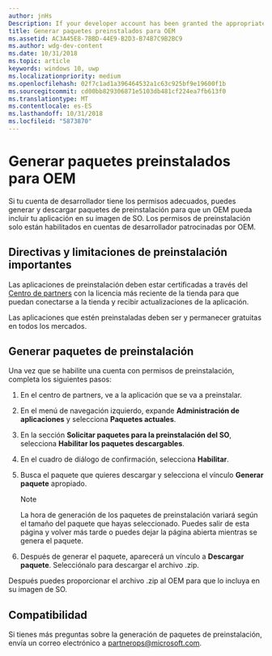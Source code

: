 ```yaml
---
author: jnHs
Description: If your developer account has been granted the appropriate permissions, you can generate and download preinstall packages so that an OEM can include your app in their OS image.
title: Generar paquetes preinstalados para OEM
ms.assetid: AC3A45E8-7BBD-44E9-B2D3-B74B7C9B2BC9
ms.author: wdg-dev-content
ms.date: 10/31/2018
ms.topic: article
keywords: windows 10, uwp
ms.localizationpriority: medium
ms.openlocfilehash: 02f7c1ad1a396464532a1c63c925bf9e19600f1b
ms.sourcegitcommit: cd00bb829306871e5103db481cf224ea7fb613f0
ms.translationtype: MT
ms.contentlocale: es-ES
ms.lasthandoff: 10/31/2018
ms.locfileid: "5873870"
---
```

# <a name="generate-preinstall-packages-for-oems"></a>Generar paquetes preinstalados para OEM

Si tu cuenta de desarrollador tiene los permisos adecuados, puedes generar y descargar paquetes de preinstalación para que un OEM pueda incluir tu aplicación en su imagen de SO. Los permisos de preinstalación solo están habilitados en cuentas de desarrollador patrocinadas por OEM.


## <a name="important-preinstall-policy--limitations"></a>Directivas y limitaciones de preinstalación importantes

Las aplicaciones de preinstalación deben estar certificadas a través del [Centro de partners](https://partner.microsoft.com/dashboard) con la licencia más reciente de la tienda para que puedan conectarse a la tienda y recibir actualizaciones de la aplicación.

Las aplicaciones que estén preinstaladas deben ser y permanecer gratuitas en todos los mercados.


## <a name="generating-preinstall-packages"></a>Generar paquetes de preinstalación

Una vez que se habilite una cuenta con permisos de preinstalación, completa los siguientes pasos:

1.  En el centro de partners, ve a la aplicación que se va a preinstalar.
2.  En el menú de navegación izquierdo, expande **Administración de aplicaciones** y selecciona **Paquetes actuales**.
3.  En la sección **Solicitar paquetes para la preinstalación del SO**, selecciona **Habilitar los paquetes descargables**.
4.  En el cuadro de diálogo de confirmación, selecciona **Habilitar**.
5.  Busca el paquete que quieres descargar y selecciona el vínculo **Generar paquete** apropiado.

    > [!NOTE]
    > La hora de generación de los paquetes de preinstalación variará según el tamaño del paquete que hayas seleccionado. Puedes salir de esta página y volver más tarde o puedes dejar la página abierta mientras se genera el paquete.

6.  Después de generar el paquete, aparecerá un vínculo a **Descargar paquete**. Selecciónalo para descargar el archivo .zip.

Después puedes proporcionar el archivo .zip al OEM para que lo incluya en su imagen de SO.


## <a name="support"></a>Compatibilidad

Si tienes más preguntas sobre la generación de paquetes de preinstalación, envía un correo electrónico a <partnerops@microsoft.com>.

 

 




